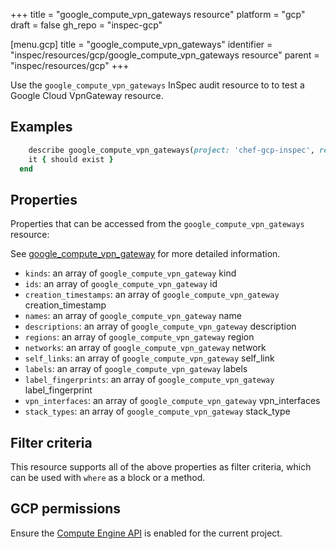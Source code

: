 +++
title = "google_compute_vpn_gateways resource"
platform = "gcp"
draft = false
gh_repo = "inspec-gcp"

[menu.gcp]
title = "google_compute_vpn_gateways"
identifier = "inspec/resources/gcp/google_compute_vpn_gateways resource"
parent = "inspec/resources/gcp"
+++

Use the `google_compute_vpn_gateways` InSpec audit resource to to test a Google Cloud VpnGateway resource.

## Examples

```ruby
    describe google_compute_vpn_gateways(project: 'chef-gcp-inspec', region: ' value_region') do
    it { should exist }
  end
```

## Properties

Properties that can be accessed from the `google_compute_vpn_gateways` resource:

See [google_compute_vpn_gateway](google_compute_vpn_gateway) for more detailed information.

  * `kinds`: an array of `google_compute_vpn_gateway` kind
  * `ids`: an array of `google_compute_vpn_gateway` id
  * `creation_timestamps`: an array of `google_compute_vpn_gateway` creation_timestamp
  * `names`: an array of `google_compute_vpn_gateway` name
  * `descriptions`: an array of `google_compute_vpn_gateway` description
  * `regions`: an array of `google_compute_vpn_gateway` region
  * `networks`: an array of `google_compute_vpn_gateway` network
  * `self_links`: an array of `google_compute_vpn_gateway` self_link
  * `labels`: an array of `google_compute_vpn_gateway` labels
  * `label_fingerprints`: an array of `google_compute_vpn_gateway` label_fingerprint
  * `vpn_interfaces`: an array of `google_compute_vpn_gateway` vpn_interfaces
  * `stack_types`: an array of `google_compute_vpn_gateway` stack_type

## Filter criteria

This resource supports all of the above properties as filter criteria, which can be used
with `where` as a block or a method.

## GCP permissions

Ensure the [Compute Engine API](https://console.cloud.google.com/apis/library/compute.googleapis.com/) is enabled for the current project.
